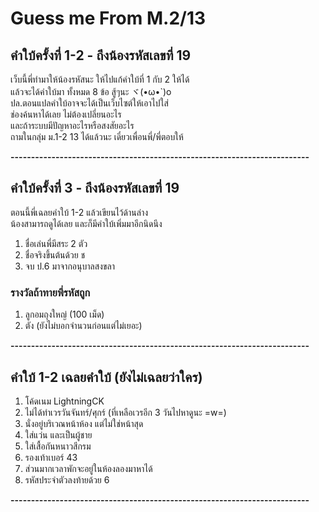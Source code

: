 # Guess me From M.2/13

## คำใบ้ครั้งที่ 1-2 - ถึงน้องรหัสเลขที่ 19
เว็บนี้พี่ทำมาให้น้องรหัสนะ ให้ไปแก้คำใบ้ที่ 1 กับ 2 ให้ได้ <br/>
แล้วจะได้คำใบ้มา ทั้งหมด 8 ข้อ สู้ๆนะ ヾ(•ω•`)o <br/>
ปล.ตอนแปลคำใบ้อาจจะได้เป็นเว็บไซต์ให้เอาไปใส่ <br/>
ช่องค้นหาได้เลย ไม่ต้องเปลี่ยนอะไร <br/>
และถ้าระบบมีปัญหาอะไรหรือสงสัยอะไร <br/>
ถามในกลุ่ม ม.1-2 13 ได้แล้วนะ เดี๋ยวเพื่อนพี่/พี่ตอบให้ <br/>

**-------------------------------------------------------------------------**

## คำใบ้ครั้งที่ 3 - ถึงน้องรหัสเลขที่ 19
ตอนนี้พี่เฉลยคำใบ้ 1-2 แล้วเขียนไว้ด้านล่าง <br/>
น้องสามารถดูได้เลย และก็มีคำใบ้เพิ่มมาอีกนิดนึง <br/>
1. ชื่อเล่นพี่มีสระ 2 ตัว <br/>
2. ชื่อจริงขึ้นต้นด้วย ช <br/>
3. จบ ป.6 มาจากอนุบาลสงขลา <br/>

### รางวัลถ้าทายพี่รหัสถูก
1. ลูกอมถุงใหญ่ (100 เม็ด) <br/>
2. ตัง (ยังไม่บอกจำนวนก่อนแต่ไม่เยอะ) <br/>

**-------------------------------------------------------------------------**

## คำใบ้ 1-2 เฉลยคำใบ้ (ยังไม่เฉลยว่าใคร)
1. โค้ดเนม LightningCK <br/>
2. ไม่ได้ทำเวรวันจันทร์/ศุกร์ (ที่เหลือเวรอีก 3 วันไปหาดูนะ =w=) <br/>
3. นั่งอยู่บริเวณหน้าห้อง แต่ไม่ใช่หน้าสุด <br/>
4. ใส่แว่น และเป็นผู้ชาย <br/>
5. ใส่เสื้อกันหนาวสีกรม <br/>
6. รองเท้าเบอร์ 43 <br/>
7. ส่วนมากเวลาพักจะอยู่ในห้องลองมาหาได้ <br/>
8. รหัสประจำตัวลงท้ายด้วย 6 <br/>

**-------------------------------------------------------------------------**
